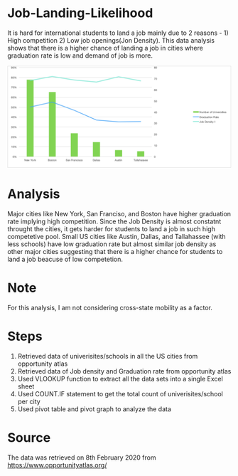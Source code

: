 # Job-Landing-Likelihood 
It is hard for international students to land a job mainly due to 2 reasons - 1) High competition 2) Low job openings(Jon Density). This data analysis shows that there is a higher chance of landing a job in cities where graduation rate is low and demand of job is more. 


![](https://github.com/yash0602/Job-landing-likelihood/blob/master/g.png)

# Analysis 
 Major cities like New York, San Franciso, and Boston have higher graduation rate implying high competition. Since the Job Density is almost constatnt throught the cities, it gets harder for students to land a job in such high competetive pool. Small US cities like Austin, Dallas, and Tallahassee (with less schools) have low graduation rate but almost similar job density as other major cities suggesting that there is a higher chance for students to land a job beacuse of low competetion.     

# Note
For this analysis, I am not considering cross-state mobility as a factor. 

# Steps 
1. Retrieved data of univerisites/schools in all the US cities from opportunity atlas 
2. Retrieved data of Job density and Graduation rate from opportunity atlas
3. Used VLOOKUP function to extract all the data sets into a single Excel sheet 
4. Used COUNT.IF statement to get the total count of univerisites/school per city 
5. Used pivot table and pivot graph to analyze the data

# Source 

The data was retrieved on 8th February 2020 from https://www.opportunityatlas.org/
